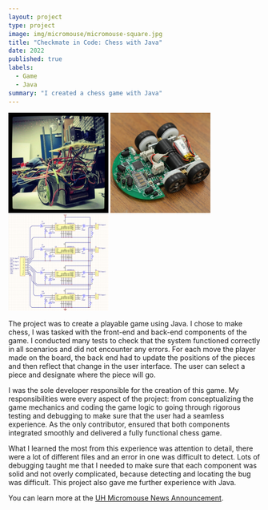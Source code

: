 ```yaml
---
layout: project
type: project
image: img/micromouse/micromouse-square.jpg
title: "Checkmate in Code: Chess with Java"
date: 2022
published: true
labels:
  - Game
  - Java
summary: "I created a chess game with Java"
---
```


<div class="text-center p-4">
  <img width="200px" src="../img/micromouse/micromouse-robot.png" class="img-thumbnail" >
  <img width="200px" src="../img/micromouse/micromouse-robot-2.jpg" class="img-thumbnail" >
  <img width="200px" src="../img/micromouse/micromouse-circuit.png" class="img-thumbnail" >
</div>

The project was to create a playable game using Java. I chose to make chess, I was tasked with the front-end and back-end components of the game. I conducted many tests to check that the system functioned correctly in all scenarios and did not encounter any errors. For each move the player made on the board, the back end had to update the positions of the pieces and then reflect that change in the user interface. The user can select a piece and designate where the piece will go.

I was the sole developer responsible for the creation of this game. My responsibilities were every aspect of the project: from conceptualizing the game mechanics and coding the game logic to going through rigorous testing and debugging to make sure that the user had a seamless experience. As the only contributor, ensured that both components integrated smoothly and delivered a fully functional chess game.

What I learned the most from this experience was attention to detail, there were a lot of different files and an error in one was difficult to detect. Lots of debugging taught me that I needed to make sure that each component was solid and not overly complicated, because detecting and locating the bug was difficult. This project also gave me further experience with Java.  


You can learn more at the [UH Micromouse News Announcement](https://manoa.hawaii.edu/news/article.php?aId=2857).
